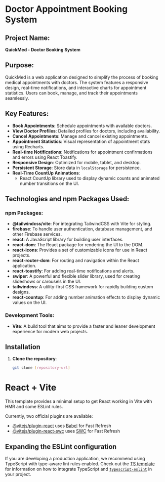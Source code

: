# Doctor Appointment Booking System

## Project Name:
**QuickMed - Doctor Booking System**

## Purpose:
QuickMed is a web application designed to simplify the process of booking medical appointments with doctors. The system features a responsive design, real-time notifications, and interactive charts for appointment statistics. Users can book, manage, and track their appointments seamlessly.

## Key Features:
- **Book Appointments**: Schedule appointments with available doctors.
- **View Doctor Profiles**: Detailed profiles for doctors, including availability.
- **Cancel Appointments**: Manage and cancel existing appointments.
- **Appointment Statistics**: Visual representation of appointment stats using Recharts.
- **Real-time Notifications**: Notifications for appointment confirmations and errors using React Toastify.
- **Responsive Design**: Optimized for mobile, tablet, and desktop.
- **Persistent Storage**: Store data in `localStorage` for persistence.
- **Real-Time CountUp Animations**: 
  - React CountUp library used to display dynamic counts and animated number transitions on the UI.

## Technologies and npm Packages Used:

### npm Packages:
- **@tailwindcss/vite**: For integrating TailwindCSS with Vite for styling.
- **firebase**: To handle user authentication, database management, and other Firebase services.
- **react**: A JavaScript library for building user interfaces.
- **react-dom**: The React package for rendering the UI to the DOM.
- **react-icons**: Provides a set of customizable icons for use in React projects.
- **react-router-dom**: For routing and navigation within the React application.
- **react-toastify**: For adding real-time notifications and alerts.
- **swiper**: A powerful and flexible slider library, used for creating slideshows or carousels in the UI.
- **tailwindcss**: A utility-first CSS framework for rapidly building custom designs.
- **react-countup**: For adding number animation effects to display dynamic values on the UI.

### Development Tools:
- **Vite**: A build tool that aims to provide a faster and leaner development experience for modern web projects.

## Installation

1. **Clone the repository**:
   ```bash
   git clone [repository-url]

# React + Vite

This template provides a minimal setup to get React working in Vite with HMR and some ESLint rules.

Currently, two official plugins are available:

- [@vitejs/plugin-react](https://github.com/vitejs/vite-plugin-react/blob/main/packages/plugin-react) uses [Babel](https://babeljs.io/) for Fast Refresh
- [@vitejs/plugin-react-swc](https://github.com/vitejs/vite-plugin-react/blob/main/packages/plugin-react-swc) uses [SWC](https://swc.rs/) for Fast Refresh

## Expanding the ESLint configuration

If you are developing a production application, we recommend using TypeScript with type-aware lint rules enabled. Check out the [TS template](https://github.com/vitejs/vite/tree/main/packages/create-vite/template-react-ts) for information on how to integrate TypeScript and [`typescript-eslint`](https://typescript-eslint.io) in your project.
